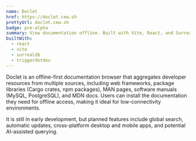 ```yaml
---
name: Doclet
href: https://doclet.cew.sh
prettyUrl: doclet.cew.sh
badge: pre-alpha
summary: View documentation offline. Built with Vite, React, and SurrealDB.
builtWith: 
  - react
  - vite
  - surrealdb
  - triggerdotdev
---
```


Doclet is an offline-first documentation browser that aggregates developer resources from multiple sources, including web frameworks, package libraries (Cargo crates, npm packages), MAN pages, software manuals (MySQL, PostgreSQL), and MDN docs. Users can install the documentation they need for offline access, making it ideal for low-connectivity environments.

It is still in early development, but planned features include global search, automatic updates, cross-platform desktop and mobile apps, and potential AI-assisted querying.